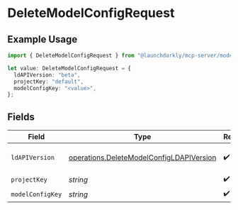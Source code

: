 # DeleteModelConfigRequest

## Example Usage

```typescript
import { DeleteModelConfigRequest } from "@launchdarkly/mcp-server/models/operations";

let value: DeleteModelConfigRequest = {
  ldAPIVersion: "beta",
  projectKey: "default",
  modelConfigKey: "<value>",
};
```

## Fields

| Field                                                                                                | Type                                                                                                 | Required                                                                                             | Description                                                                                          | Example                                                                                              |
| ---------------------------------------------------------------------------------------------------- | ---------------------------------------------------------------------------------------------------- | ---------------------------------------------------------------------------------------------------- | ---------------------------------------------------------------------------------------------------- | ---------------------------------------------------------------------------------------------------- |
| `ldAPIVersion`                                                                                       | [operations.DeleteModelConfigLDAPIVersion](../../models/operations/deletemodelconfigldapiversion.md) | :heavy_check_mark:                                                                                   | Version of the endpoint.                                                                             |                                                                                                      |
| `projectKey`                                                                                         | *string*                                                                                             | :heavy_check_mark:                                                                                   | N/A                                                                                                  | default                                                                                              |
| `modelConfigKey`                                                                                     | *string*                                                                                             | :heavy_check_mark:                                                                                   | N/A                                                                                                  |                                                                                                      |